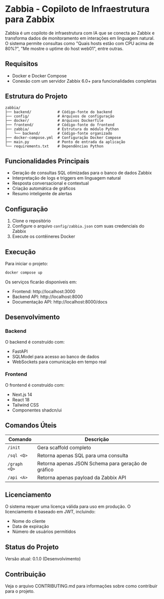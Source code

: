 # Zabbia - Copiloto de Infraestrutura para Zabbix

Zabbia é um copiloto de infraestrutura com IA que se conecta ao Zabbix e transforma dados de monitoramento em interações em linguagem natural. O sistema permite consultas como "Quais hosts estão com CPU acima de 80%?", "Me mostre o uptime do host web01", entre outras.

## Requisitos

- Docker e Docker Compose
- Conexão com um servidor Zabbix 6.0+ para funcionalidades completas

## Estrutura do Projeto

```
zabbia/
├── backend/            # Código-fonte do backend
├── config/             # Arquivos de configuração
├── docker/             # Arquivos Dockerfile
├── frontend/           # Código-fonte do frontend
├── zabbia/             # Estrutura do módulo Python
│   └── backend/        # Código-fonte organizado
├── docker-compose.yml  # Configuração Docker Compose
├── main.py             # Ponto de entrada da aplicação
└── requirements.txt    # Dependências Python
```

## Funcionalidades Principais

- Geração de consultas SQL otimizadas para o banco de dados Zabbix
- Interpretação de logs e triggers em linguagem natural
- Resposta conversacional e contextual
- Criação automática de gráficos
- Resumo inteligente de alertas

## Configuração

1. Clone o repositório
2. Configure o arquivo `config/zabbia.json` com suas credenciais do Zabbix
3. Execute os contêineres Docker

## Execução

Para iniciar o projeto:

```bash
docker compose up
```

Os serviços ficarão disponíveis em:
- Frontend: http://localhost:3000
- Backend API: http://localhost:8000
- Documentação API: http://localhost:8000/docs

## Desenvolvimento

### Backend

O backend é construído com:
- FastAPI
- SQLModel para acesso ao banco de dados
- WebSockets para comunicação em tempo real

### Frontend

O frontend é construído com:
- Next.js 14
- React 18
- Tailwind CSS
- Componentes shadcn/ui

## Comandos Úteis

| Comando | Descrição |
|---------|-----------|
| `/init` | Gera scaffold completo |
| `/sql <Q>` | Retorna apenas SQL para uma consulta |
| `/graph <Q>` | Retorna apenas JSON Schema para geração de gráfico |
| `/api <A>` | Retorna apenas payload da Zabbix API |

## Licenciamento

O sistema requer uma licença válida para uso em produção. O licenciamento é baseado em JWT, incluindo:
- Nome do cliente
- Data de expiração
- Número de usuários permitidos

## Status do Projeto

Versão atual: 0.1.0 (Desenvolvimento)

## Contribuição

Veja o arquivo CONTRIBUTING.md para informações sobre como contribuir para o projeto. 